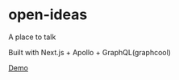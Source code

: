 # open-ideas
A place to talk

Built with Next.js + Apollo + GraphQL(graphcool)

[Demo](https://openideas-vkvakqaezq.now.sh/)
